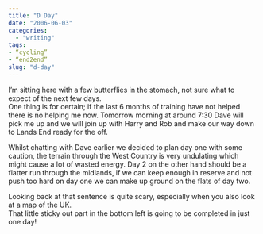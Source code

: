 ```yaml
---
title: "D Day"
date: "2006-06-03"
categories: 
  - "writing"
tags:
- “cycling”
- “end2end”
slug: "d-day"
---
```


I’m sitting here with a few butterflies in the stomach, not sure what to expect of the next few days.  
One thing is for certain; if the last 6 months of training have not helped there is no helping me now. Tomorrow morning at around 7:30 Dave will pick me up and we will join up with Harry and Rob and make our way down to Lands End ready for the off.

Whilst chatting with Dave earlier we decided to plan day one with some caution, the terrain through the West Country is very undulating which might cause a lot of wasted energy. Day 2 on the other hand should be a flatter run through the midlands, if we can keep enough in reserve and not push too hard on day one we can make up ground on the flats of day two.

Looking back at that sentence is quite scary, especially when you also look at a map of the UK.  
That little sticky out part in the bottom left is going to be completed in just one day!
